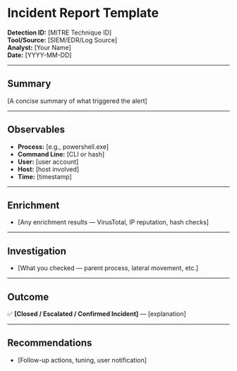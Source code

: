 # Incident Report Template

**Detection ID:** [MITRE Technique ID]  
**Tool/Source:** [SIEM/EDR/Log Source]  
**Analyst:** [Your Name]  
**Date:** [YYYY-MM-DD]

---

## Summary
[A concise summary of what triggered the alert]

---

## Observables
- **Process:** [e.g., powershell.exe]
- **Command Line:** [CLI or hash]
- **User:** [user account]
- **Host:** [host involved]
- **Time:** [timestamp]

---

## Enrichment
- [Any enrichment results — VirusTotal, IP reputation, hash checks]

---

## Investigation
- [What you checked — parent process, lateral movement, etc.]

---

## Outcome
✅ **[Closed / Escalated / Confirmed Incident]** — [explanation]

---

## Recommendations
- [Follow-up actions, tuning, user notification]
